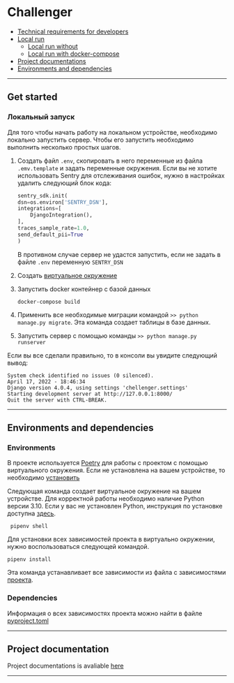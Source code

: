 # Challenger


- [Technical requirements for developers](#technical-requirements-for-developers)
- [Local run](#local-run)
    - [Local run without](#local-run-without-docker-compose)
    - [Local run with docker-compose](#local-run-with-docker-compose)
- [Project documentations](#project-documentation)
- [Environments and dependencies](#environments-and-dependencies)

-------------------------------------------------------------------------

## Get started

### Локальный запуск

Для того чтобы начать работу на локальном устройстве, необходимо локально запустить сервер. Чтобы его запустить
необходимо выполнить несколько простых шагов.

1. Создать файл `.env`, скопировать в него переменные из файла `.emv.template` и задать переменные окружения. 
   Если вы не хотите использовать Sentry для отслеживания ошибок, нужно в настройках удалить следующий блок кода:

    ```python
    sentry_sdk.init(
    dsn=os.environ['SENTRY_DSN'],
    integrations=[
        DjangoIntegration(),
    ],
    traces_sample_rate=1.0,
    send_default_pii=True
    )
    ```

    В противном случае сервер не удастся запустить, если не задать в файле `.env` переменную `SENTRY_DSN`

2. Создать [виртуальное окружение](#environments)
3. Запустить docker контейнер с базой данных 

    ```commandline
    docker-compose build
    ```
4. Применить все необходимые миграции командой `>> python manage.py migrate`. Эта команда создает таблицы в базе данных.
5. Запустить сервер с помощью команды `>> python manage.py runserver`

Если вы все сделали правильно, то в консоли вы увидите следующий вывод:

```
System check identified no issues (0 silenced).
April 17, 2022 - 18:46:34
Django version 4.0.4, using settings 'chellenger.settings'
Starting development server at http://127.0.0.1:8000/
Quit the server with CTRL-BREAK.
```

-------------------------------------------------------------------------

## Environments and dependencies

### Environments

В проекте используется [Poetry](https://python-poetry.org/) для работы с проектом с помощью виртуального окружения. 
Если не установлена на вашем устройстве, то необходимо [установить](https://python-poetry.org/docs/#installing-with-pipx)

Следующая команда создает виртуальное окружение на вашем устройстве. Для корректной работы необходимо наличие Python 
версии 3.10. Если у вас не установлен Python, инструкция по установке доступна [здесь](https://www.python.org/downloads/release/python-3108/).

```commandline
 pipenv shell
```

Для установки всех зависимостей проекта в виртуально окружении, нужно воспользоваться следующей командой.

 ``` commandline
 pipenv install
 ```

Эта команда устанавливает все зависимости из файла с зависимостями [проекта](#dependencies).


### Dependencies

Информация о всех зависимостях проекта можно найти в файле [pyproject.toml](./pyproject.toml)

-------------------------------------------------------------------------

## Project documentation

Project documentations is avaliable [here](./docs/project_documentations.md)

-------------------------------------------------------------------------